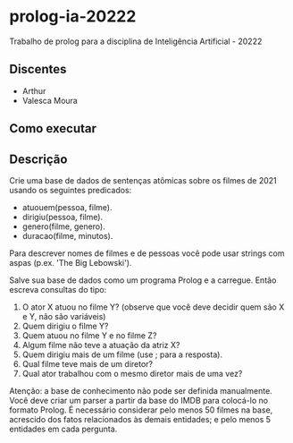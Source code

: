 # prolog-ia-20222

Trabalho de prolog para a disciplina de Inteligência Artificial - 20222

## Discentes

- Arthur 
- Valesca Moura

## Como executar



## Descrição

Crie uma base de dados de sentenças atômicas sobre os filmes de 2021 usando os seguintes predicados:
- atuouem(pessoa, filme).
- dirigiu(pessoa, filme).
- genero(filme, genero).
- duracao(filme, minutos).

Para descrever nomes de filmes e de pessoas você pode usar strings com aspas (p.ex. 'The Big Lebowski').

Salve sua base de dados como um programa Prolog e a carregue. Então escreva consultas do tipo:
1.  O ator X atuou no filme Y? (observe que você deve decidir quem são X e Y, não são variáveis)
2. Quem dirigiu o filme Y?
3. Quem atuou no filme Y e no filme Z?
4. Algum filme não teve a atuação da atriz X?
5. Quem dirigiu mais de um filme (use ; para a resposta).
6. Qual filme teve mais de um diretor?
7. Qual ator trabalhou com o mesmo diretor mais de uma vez?

Atenção: a base de conhecimento não pode ser definida manualmente. Você deve criar um parser a partir da base do IMDB para colocá-lo no formato Prolog.
É necessário considerar pelo menos 50 filmes na base, acrescido dos fatos relacionados às demais entidades; e pelo menos 5 entidades em cada pergunta.
